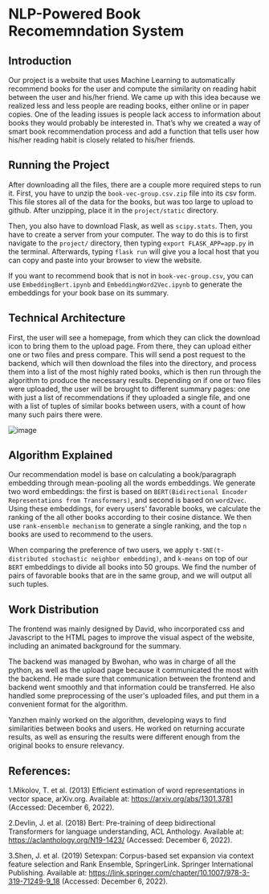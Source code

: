 # NLP-Powered Book Recomemndation System
## Introduction
Our project is a website that uses Machine Learning to automatically recommend books for the user and compute the similarity on reading habit between the user and his/her friend. We came up with this idea because we realized less and less people are reading books, either online or in paper copies. One of the leading issues is people lack access to information about books they would probably be interested in. That’s why we created a way of smart book recommendation process and add a function that tells user how his/her reading habit is closely related to his/her friends. 

## Running the Project
After downloading all the files, there are a couple more required steps to run it.
First, you have to unzip the ```book-vec-group.csv.zip``` file into its csv form. This file stores all of the data for the books, but was too large to upload to github. After unzipping, place it in the ```project/static``` directory.

Then, you also have to download Flask, as well as ```scipy.stats```. Then, you have to create a server from your computer. The way to do this is to first navigate to the ```project/``` directory, then typing ```export FLASK_APP=app.py``` in the terminal. Afterwards, typing ```flask run``` will give you a local host that you can copy and paste into your browser to view the website.

If you want to recommend book that is not in  ```book-vec-group.csv```, you can use ```EmbeddingBert.ipynb``` and ```EmbeddingWord2Vec.ipynb``` to generate the embeddings for your book base on its summary.

## Technical Architecture
First, the user will see a homepage, from which they can click the download icon to bring them to the upload page. From there, they can upload either one or two files and press compare. This will send a post request to the backend, which will then download the files into the directory, and process them into a list of the most highly rated books, which is then run through the algorithm to produce the necessary results. Depending on if one or two files were uploaded, the user will be brought to different summary pages: one with just a list of recommendations if they uploaded a single file, and one with a list of tuples of similar books between users, with a count of how many such pairs there were.

![image](https://user-images.githubusercontent.com/59509756/206057505-0f8df06d-4560-48f6-a684-b83df8b02dbc.png)



## Algorithm Explained
Our recommendation model is base on calculating a book/paragraph embedding through mean-pooling all the words embeddings. We generate two word embeddings: the first is based on ```BERT(Bidirectional Encoder Representations from Transformers)```, and second is based on ```word2vec```. Using these embeddings, for every users' favorable books, we calculate the ranking of the all other books according to their cosine distance. We then use ```rank-ensemble mechanism``` to generate a single ranking, and the top ```n``` books are used to recommend to the users.

When comparing the preference of two users, we apply ```t-SNE(t-distributed stochastic neighbor embedding)```, and ```k-means``` on top of our ```BERT``` embeddings to divide all books into 50 groups. 
We find the number of pairs of favorable books that are in the same group, and we will output all such tuples. 

## Work Distribution
The frontend was mainly designed by David, who incorporated css and Javascript to the HTML pages to improve the visual aspect of the website, including an animated background for the summary. 

The backend was managed by Bwohan, who was in charge of all the python, as well as the upload page because it communicated the most with the backend. He made sure that communication between the frontend and backend went smoothly and that information could be transferred. He also handled some preprocessing of the user's uploaded files, and put them in a convenient format for the algorithm.

Yanzhen mainly worked on the algorithm, developing ways to find similarities between books and users. He worked on returning accurate results, as well as ensuring the results were different enough from the original books to ensure relevancy. 

## References:
1.Mikolov, T. et al. (2013) Efficient estimation of word representations in vector space, arXiv.org. Available at: https://arxiv.org/abs/1301.3781 (Accessed: December 6, 2022). 

2.Devlin, J. et al. (2018) Bert: Pre-training of deep bidirectional Transformers for language understanding, ACL Anthology. Available at: https://aclanthology.org/N19-1423/ (Accessed: December 6, 2022). 

3.Shen, J. et al. (2019) Setexpan: Corpus-based set expansion via context feature selection and Rank Ensemble, SpringerLink. Springer International Publishing. Available at: https://link.springer.com/chapter/10.1007/978-3-319-71249-9_18 (Accessed: December 6, 2022). 

